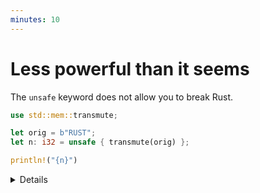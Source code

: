 ```yaml
---
minutes: 10
---
```


# Less powerful than it seems

The `unsafe` keyword does not allow you to break Rust.

```rust
use std::mem::transmute;

let orig = b"RUST";
let n: i32 = unsafe { transmute(orig) };

println!("{n}")
```

<details>

## Suggested outline

- Request that someone explains what `std::mem::transmute` does
- Discuss why it doesn't compile
- Make

## Expected compiler output

```
   Compiling playground v0.0.1 (/playground)
error[E0512]: cannot transmute between types of different sizes, or dependently-sized types
 --> src/main.rs:5:27
  |
5 |     let n: i32 = unsafe { transmute(orig) };
  |                           ^^^^^^^^^
  |
  = note: source type: `&[u8; 4]` (64 bits)
  = note: target type: `i32` (32 bits)
```

## Suggested change

```diff
- let n: i32 = unsafe { transmute(orig) };
+ let n: i64 = unsafe { transmute(orig) };
```

## Notes on less familiar Rust

- the `b` prefix on a string literal marks it as byte slice (`&[u8]`) rather
  than a string slice (`&str`)

</details>
